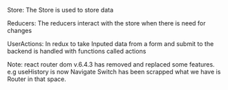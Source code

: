 Store: The Store is used to store data 

Reducers: The reducers interact with the store when there is need for changes

UserActions: In redux to take Inputed data from a form and submit to the backend is handled with functions called actions

Note: react router dom v.6.4.3 has removed and replaced some features.
e.g useHistory is now Navigate Switch has been scrapped what we have is Router in that space.